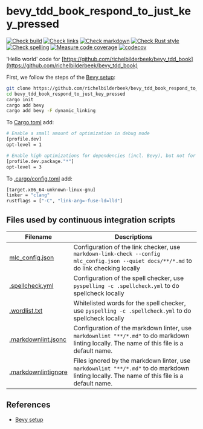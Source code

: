 # bevy_tdd_book_respond_to_just_key_pressed

[![Check build](https://github.com/richelbilderbeek/bevy_tdd_book_respond_to_just_key_pressed/actions/workflows/check_build.yaml/badge.svg?branch=master)](https://github.com/richelbilderbeek/bevy_tdd_book_respond_to_just_key_pressed/actions/workflows/check_build.yaml)
[![Check links](https://github.com/richelbilderbeek/bevy_tdd_book_respond_to_just_key_pressed/actions/workflows/check_links.yaml/badge.svg?branch=master)](https://github.com/richelbilderbeek/bevy_tdd_book_respond_to_just_key_pressed/actions/workflows/check_links.yaml)
[![Check markdown](https://github.com/richelbilderbeek/bevy_tdd_book_respond_to_just_key_pressed/actions/workflows/check_markdown.yaml/badge.svg?branch=master)](https://github.com/richelbilderbeek/bevy_tdd_book_respond_to_just_key_pressed/actions/workflows/check_markdown.yaml)
[![Check Rust style](https://github.com/richelbilderbeek/bevy_tdd_book_respond_to_just_key_pressed/actions/workflows/check_rust_style.yaml/badge.svg?branch=master)](https://github.com/richelbilderbeek/bevy_tdd_book_respond_to_just_key_pressed/actions/workflows/check_rust_style.yaml)
[![Check spelling](https://github.com/richelbilderbeek/bevy_tdd_book_respond_to_just_key_pressed/actions/workflows/check_spelling.yaml/badge.svg?branch=master)](https://github.com/richelbilderbeek/bevy_tdd_book_respond_to_just_key_pressed/actions/workflows/check_spelling.yaml)
[![Measure code coverage](https://github.com/richelbilderbeek/bevy_tdd_book_respond_to_just_key_pressed/actions/workflows/measure_codecov.yaml/badge.svg?branch=master)](https://github.com/richelbilderbeek/bevy_tdd_book_respond_to_just_key_pressed/actions/workflows/measure_codecov.yaml)
[![codecov](https://codecov.io/gh/richelbilderbeek/bevy_tdd_book_respond_to_just_key_pressed/graph/badge.svg?token=XAVFZYDQKZ)](https://codecov.io/gh/richelbilderbeek/bevy_tdd_book_respond_to_just_key_pressed)

'Hello world' code for [https://github.com/richelbilderbeek/bevy_tdd_book](https://github.com/richelbilderbeek/bevy_tdd_book)

First, we follow the steps of the [Bevy setup](https://bevyengine.org/learn/quick-start/getting-started/setup/):

```bash
git clone https://github.com/richelbilderbeek/bevy_tdd_book_respond_to_just_key_pressed
cd bevy_tdd_book_respond_to_just_key_pressed
cargo init
cargo add bevy
cargo add bevy -F dynamic_linking
```

To [Cargo.toml](Cargo.toml) add:

```bash
# Enable a small amount of optimization in debug mode
[profile.dev]
opt-level = 1

# Enable high optimizations for dependencies (incl. Bevy), but not for our code:
[profile.dev.package."*"]
opt-level = 3
```

To [.cargo/config.toml](.cargo/config.toml) add:

```bash
[target.x86_64-unknown-linux-gnu]
linker = "clang"
rustflags = ["-C", "link-arg=-fuse-ld=lld"]
```

## Files used by continuous integration scripts

Filename                                  |Descriptions
------------------------------------------|--------------------------------------------------------------------------------------------------------------------------------------
[mlc_config.json](mlc_config.json)        |Configuration of the link checker, use `markdown-link-check --config mlc_config.json --quiet docs/**/*.md` to do link checking locally
[.spellcheck.yml](.spellcheck.yml)        |Configuration of the spell checker, use `pyspelling -c .spellcheck.yml` to do spellcheck locally
[.wordlist.txt](.wordlist.txt)            |Whitelisted words for the spell checker, use `pyspelling -c .spellcheck.yml` to do spellcheck locally
[.markdownlint.jsonc](.markdownlint.jsonc)|Configuration of the markdown linter, use `markdownlint "**/*.md"` to do markdown linting locally. The name of this file is a default name.
[.markdownlintignore](.markdownlintignore)|Files ignored by the markdown linter, use `markdownlint "**/*.md"` to do markdown linting locally. The name of this file is a default name.

## References

* [Bevy setup](https://bevyengine.org/learn/quick-start/getting-started/setup/)
